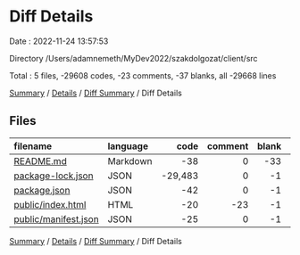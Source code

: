 # Diff Details

Date : 2022-11-24 13:57:53

Directory /Users/adamnemeth/MyDev2022/szakdolgozat/client/src

Total : 5 files,  -29608 codes, -23 comments, -37 blanks, all -29668 lines

[Summary](results.md) / [Details](details.md) / [Diff Summary](diff.md) / Diff Details

## Files
| filename | language | code | comment | blank | total |
| :--- | :--- | ---: | ---: | ---: | ---: |
| [README.md](/README.md) | Markdown | -38 | 0 | -33 | -71 |
| [package-lock.json](/package-lock.json) | JSON | -29,483 | 0 | -1 | -29,484 |
| [package.json](/package.json) | JSON | -42 | 0 | -1 | -43 |
| [public/index.html](/public/index.html) | HTML | -20 | -23 | -1 | -44 |
| [public/manifest.json](/public/manifest.json) | JSON | -25 | 0 | -1 | -26 |

[Summary](results.md) / [Details](details.md) / [Diff Summary](diff.md) / Diff Details